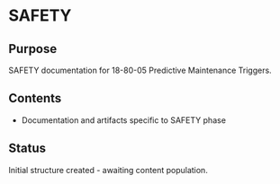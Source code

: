 # SAFETY

## Purpose
SAFETY documentation for 18-80-05 Predictive Maintenance Triggers.

## Contents
- Documentation and artifacts specific to SAFETY phase

## Status
Initial structure created - awaiting content population.
